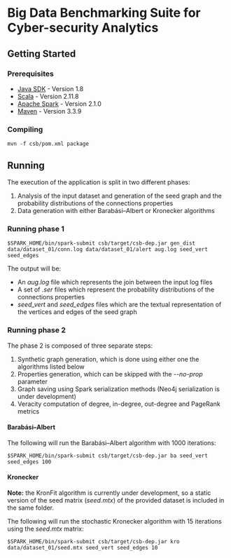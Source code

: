 # Big Data Benchmarking Suite for Cyber-security Analytics

## Getting Started

### Prerequisites

* [Java SDK](https://www.java.com/) - Version 1.8
* [Scala](https://www.scala-lang.org/) - Version 2.11.8
* [Apache Spark](https://spark.apache.org/) - Version 2.1.0
* [Maven](https://maven.apache.org/) - Version 3.3.9

### Compiling

```
mvn -f csb/pom.xml package
```

## Running

The execution of the application is split in two different phases:
1. Analysis of the input dataset and generation of the seed graph and the probability distributions of the connections properties 
2. Data generation with either Barabási–Albert or Kronecker algorithms

### Running phase 1

```
$SPARK_HOME/bin/spark-submit csb/target/csb-dep.jar gen_dist data/dataset_01/conn.log data/dataset_01/alert aug.log seed_vert seed_edges
```

The output will be:
* An *aug.log* file which represents the join between the input log files
* A set of *.ser* files which represent the probability distributions of the connections properties
* *seed_vert* and *seed_edges* files which are the textual representation of the vertices and edges of the seed graph

### Running phase 2

The phase 2 is composed of three separate steps:
1. Synthetic graph generation, which is done using either one the algorithms listed below
2. Properties generation, which can be skipped with the *--no-prop* parameter
3. Graph saving using Spark serialization methods (Neo4j serialization is under development)
4. Veracity computation of degree, in-degree, out-degree and PageRank metrics

#### Barabási–Albert

The following will run the Barabási–Albert algorithm with 1000 iterations:

```
$SPARK_HOME/bin/spark-submit csb/target/csb-dep.jar ba seed_vert seed_edges 100
```

#### Kronecker
**Note:** the KronFit algorithm is currently under development, so a static version of the seed matrix (*seed.mtx*) of the provided dataset is included in the same folder.

The following will run the stochastic Kronecker algorithm with 15 iterations using the *seed.mtx* matrix:

```
$SPARK_HOME/bin/spark-submit csb/target/csb-dep.jar kro data/dataset_01/seed.mtx seed_vert seed_edges 10
```
